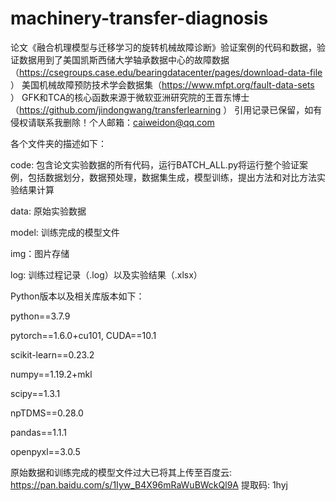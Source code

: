 # machinery-transfer-diagnosis
   
论文《融合机理模型与迁移学习的旋转机械故障诊断》验证案例的代码和数据，验证数据用到了美国凯斯西储大学轴承数据中心的故障数据（https://csegroups.case.edu/bearingdatacenter/pages/download-data-file ）
美国机械故障预防技术学会数据集（https://www.mfpt.org/fault-data-sets ）
GFK和TCA的核心函数来源于微软亚洲研究院的王晋东博士（https://github.com/jindongwang/transferlearning ）
引用记录已保留，如有侵权请联系我删除！个人邮箱：caiweidon@qq.com

各个文件夹的描述如下：

code: 包含论文实验数据的所有代码，运行BATCH_ALL.py将运行整个验证案例，包括数据划分，数据预处理，数据集生成，模型训练，提出方法和对比方法实验结果计算

data: 原始实验数据

model: 训练完成的模型文件

img：图片存储

log: 训练过程记录（.log）以及实验结果（.xlsx）


Python版本以及相关库版本如下：

python==3.7.9

pytorch==1.6.0+cu101, CUDA==10.1

scikit-learn==0.23.2

numpy==1.19.2+mkl

scipy==1.3.1

npTDMS==0.28.0

pandas==1.1.1

openpyxl==3.0.5

原始数据和训练完成的模型文件过大已将其上传至百度云: https://pan.baidu.com/s/1Iyw_B4X96mRaWuBWckQl9A 提取码: 1hyj

